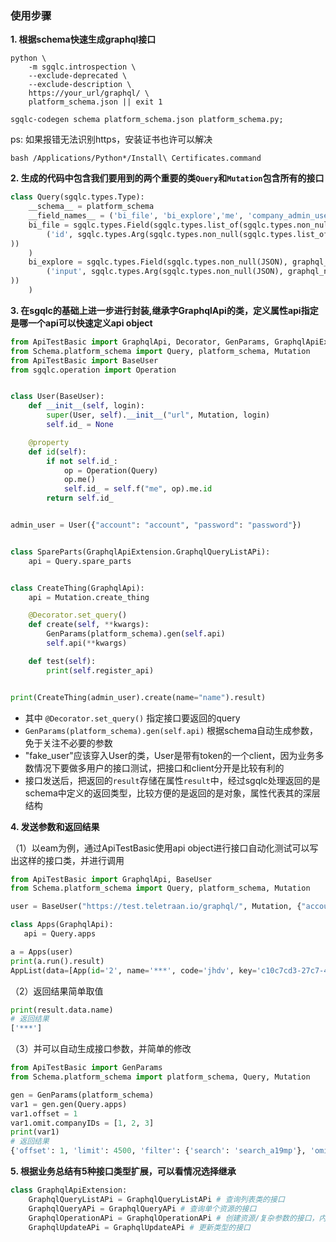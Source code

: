 ### 使用步骤

**1. 根据schema快速生成graphql接口**

```
python \
    -m sgqlc.introspection \
    --exclude-deprecated \
    --exclude-description \
    https://your_url/graphql/ \
    platform_schema.json || exit 1

sgqlc-codegen schema platform_schema.json platform_schema.py;
```
ps: 如果报错无法识别https，安装证书也许可以解决
```
bash /Applications/Python*/Install\ Certificates.command
```

**2.  生成的代码中包含我们要用到的两个重要的类`Query`和`Mutation`包含所有的接口**
```python
class Query(sgqlc.types.Type):
    __schema__ = platform_schema
    __field_names__ = ('bi_file', 'bi_explore','me', 'company_admin_users', 'platform_admin_users', 'users', 'platform_user_list', 'user', 'user_template', 'export_user', 'support_users') # 等等等等
    bi_file = sgqlc.types.Field(sgqlc.types.list_of(sgqlc.types.non_null(File)), graphql_name='biFile', args=sgqlc.types.ArgDict((
        ('id', sgqlc.types.Arg(sgqlc.types.non_null(sgqlc.types.list_of(sgqlc.types.non_null(ID))), graphql_name='id', default=None)),
))
    )
    bi_explore = sgqlc.types.Field(sgqlc.types.non_null(JSON), graphql_name='biExplore', args=sgqlc.types.ArgDict((
        ('input', sgqlc.types.Arg(sgqlc.types.non_null(JSON), graphql_name='input', default=None)),
))
    )
```

**3. 在sgqlc的基础上进一步进行封装,继承字GraphqlApi的类，定义属性api指定是哪一个api可以快速定义api object**

```python
from ApiTestBasic import GraphqlApi, Decorator, GenParams, GraphqlApiExtension
from Schema.platform_schema import Query, platform_schema, Mutation
from ApiTestBasic import BaseUser
from sgqlc.operation import Operation


class User(BaseUser):
    def __init__(self, login):
        super(User, self).__init__("url", Mutation, login)
        self.id_ = None

    @property
    def id(self):
        if not self.id_:
            op = Operation(Query)
            op.me()
            self.id_ = self.f("me", op).me.id
        return self.id_


admin_user = User({"account": "account", "password": "password"})


class SpareParts(GraphqlApiExtension.GraphqlQueryListAPi):
    api = Query.spare_parts


class CreateThing(GraphqlApi):
    api = Mutation.create_thing

    @Decorator.set_query()
    def create(self, **kwargs):
        GenParams(platform_schema).gen(self.api)
        self.api(**kwargs)

    def test(self):
        print(self.register_api)


print(CreateThing(admin_user).create(name="name").result)

```
- 其中 `@Decorator.set_query()` 指定接口要返回的query
- `GenParams(platform_schema).gen(self.api)` 根据schema自动生成参数，免于关注不必要的参数
- "fake_user"应该穿入User的类，User是带有token的一个client，因为业务多数情况下要做多用户的接口测试，把接口和client分开是比较有利的
- 接口发送后，把返回的`result`存储在属性`result`中，经过sgqlc处理返回的是schema中定义的返回类型，比较方便的是返回的是对象，属性代表其的深层结构

**4. 发送参数和返回结果**

 （1）以eam为例，通过ApiTestBasic使用api object进行接口自动化测试可以写出这样的接口类，并进行调用
 ```python
from ApiTestBasic import GraphqlApi, BaseUser
from Schema.platform_schema import Query, platform_schema, Mutation

user = BaseUser("https://test.teletraan.io/graphql/", Mutation, {"account": "admin", "password": "teletraan"})

class Apps(GraphqlApi):
    api = Query.apps

a = Apps(user)
print(a.run().result)
AppList(data=[App(id='2', name='***', code='jhdv', key='c10c7cd3-27c7-4666-92b6-46b426e01493', description=None, url='/app/jhdv', is_admin=None), 1], total_count=32)
```
（2）返回结果简单取值
```python
print(result.data.name)
# 返回结果
['***']
```
（3）并可以自动生成接口参数，并简单的修改

```python
from ApiTestBasic import GenParams
from Schema.platform_schema import platform_schema, Query, Mutation

gen = GenParams(platform_schema)
var1 = gen.gen(Query.apps)
var1.offset = 1
var1.omit.companyIDs = [1, 2, 3]
print(var1)
# 返回结果
{'offset': 1, 'limit': 4500, 'filter': {'search': 'search_a19mp'}, 'omit': {'companyIDs': [1, 2, 3]}}
```

**5. 根据业务总结有5种接口类型扩展，可以看情况选择继承**

```python
class GraphqlApiExtension:
    GraphqlQueryListAPi = GraphqlQueryListAPi # 查询列表类的接口
    GraphqlQueryAPi = GraphqlQueryAPi # 查询单个资源的接口
    GraphqlOperationAPi = GraphqlOperationAPi # 创建资源/复杂参数的接口，内部有方法自动生成参数
    GraphqlUpdateAPi = GraphqlUpdateAPi # 更新类型的接口
```
